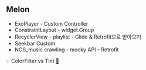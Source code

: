 ## Melon
+ ExoPlayer - Custom Controller
+ ConstraintLayout - widget.Group
+ RecyclerView - playlist - Glide & Retrofit으로 받아오기
+ Seekbar Custom
+ NCS_music crawling - mocky API - Retrofit

💡 ColorFilter vs Tint [📌](https://leveloper.tistory.com/166)
